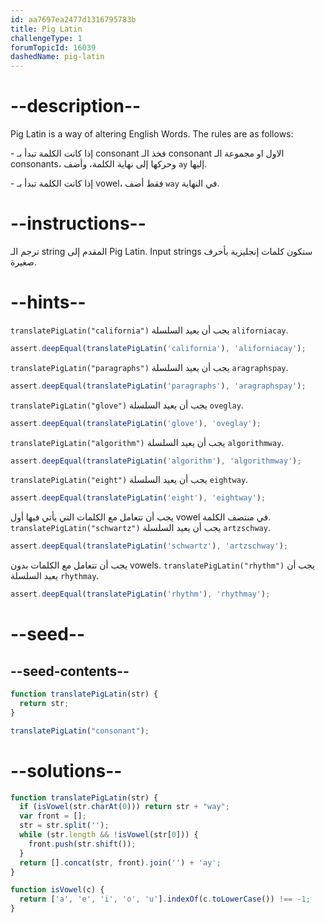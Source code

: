 ```yaml
---
id: aa7697ea2477d1316795783b
title: Pig Latin
challengeType: 1
forumTopicId: 16039
dashedName: pig-latin
---
```


# --description--

Pig Latin is a way of altering English Words. The rules are as follows:

\- إذا كانت الكلمة تبدأ بـ consonant فخذ الـ consonant الاول او مجموعة الـ consonants، وحركها إلى نهاية الكلمة، وأضف `ay` إليها.

\- إذا كانت الكلمة تبدأ بـ vowel، فقط أضف `way` في النهاية.

# --instructions--

ترجم الـ string المقدم إلى Pig Latin. Input strings ستكون كلمات إنجليزية بأحرف صغيرة.

# --hints--

`translatePigLatin("california")` يجب أن يعيد السلسلة `aliforniacay`.

```js
assert.deepEqual(translatePigLatin('california'), 'aliforniacay');
```

`translatePigLatin("paragraphs")` يجب أن يعيد السلسلة `aragraphspay`.

```js
assert.deepEqual(translatePigLatin('paragraphs'), 'aragraphspay');
```

`translatePigLatin("glove")` يجب أن يعيد السلسلة `oveglay`.

```js
assert.deepEqual(translatePigLatin('glove'), 'oveglay');
```

`translatePigLatin("algorithm")` يجب أن يعيد السلسلة `algorithmway`.

```js
assert.deepEqual(translatePigLatin('algorithm'), 'algorithmway');
```

`translatePigLatin("eight")` يجب أن يعيد السلسلة `eightway`.

```js
assert.deepEqual(translatePigLatin('eight'), 'eightway');
```

يجب أن تتعامل مع الكلمات التي يأتي فيها أول vowel في منتصف الكلمة.  `translatePigLatin("schwartz")` يجب أن يعيد السلسلة `artzschway`.

```js
assert.deepEqual(translatePigLatin('schwartz'), 'artzschway');
```

يجب أن تتعامل مع الكلمات بدون vowels. `translatePigLatin("rhythm")` يجب أن يعيد السلسلة `rhythmay`.

```js
assert.deepEqual(translatePigLatin('rhythm'), 'rhythmay');
```

# --seed--

## --seed-contents--

```js
function translatePigLatin(str) {
  return str;
}

translatePigLatin("consonant");
```

# --solutions--

```js
function translatePigLatin(str) {
  if (isVowel(str.charAt(0))) return str + "way";
  var front = [];
  str = str.split('');
  while (str.length && !isVowel(str[0])) {
    front.push(str.shift());
  }
  return [].concat(str, front).join('') + 'ay';
}

function isVowel(c) {
  return ['a', 'e', 'i', 'o', 'u'].indexOf(c.toLowerCase()) !== -1;
}
```
